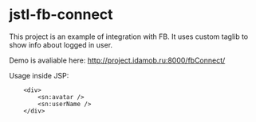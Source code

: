 jstl-fb-connect
===============

This project is an example of integration with FB. It uses custom taglib to show info about logged in user.

Demo is avaliable here: http://project.idamob.ru:8000/fbConnect/

Usage inside JSP:

```
    <div>
        <sn:avatar />
        <sn:userName />
    </div>
```
